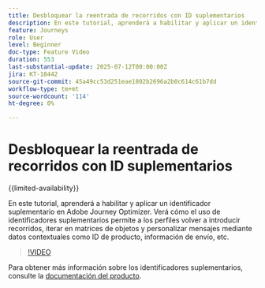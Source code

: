 ```yaml
---
title: Desbloquear la reentrada de recorridos con ID suplementarios
description: En este tutorial, aprenderá a habilitar y aplicar un identificador suplementario en Adobe Journey Optimizer. Verá cómo el uso de identificadores suplementarios permite a los perfiles volver a introducir recorridos, iterar en matrices de objetos y personalizar mensajes mediante datos contextuales como ID de producto, información de envío, etc.
feature: Journeys
role: User
level: Beginner
doc-type: Feature Video
duration: 553
last-substantial-update: 2025-07-12T00:00:00Z
jira: KT-18442
source-git-commit: 45a49cc53d251eae1802b2696a2b0c614c61b7dd
workflow-type: tm+mt
source-wordcount: '114'
ht-degree: 0%

---
```



# Desbloquear la reentrada de recorridos con ID suplementarios

{{limited-availability}}

En este tutorial, aprenderá a habilitar y aplicar un identificador suplementario en Adobe Journey Optimizer. Verá cómo el uso de identificadores suplementarios permite a los perfiles volver a introducir recorridos, iterar en matrices de objetos y personalizar mensajes mediante datos contextuales como ID de producto, información de envío, etc.

>[!VIDEO](https://video.tv.adobe.com/v/3464792/?learn=on&enablevpops)

Para obtener más información sobre los identificadores suplementarios, consulte la [documentación del producto](https://experienceleague.adobe.com/es/docs/journey-optimizer/using/orchestrate-journeys/manage-journey/supplemental-identifier).
